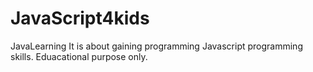 # JavaScript4kids
JavaLearning
It is about gaining programming Javascript programming skills. Eduacational purpose only.
